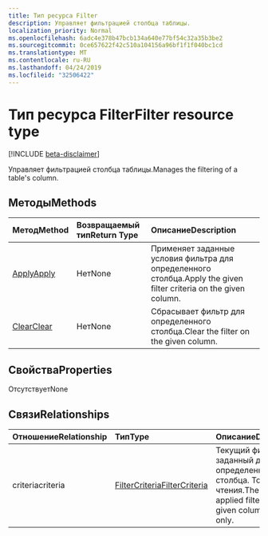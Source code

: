 ```yaml
---
title: Тип ресурса Filter
description: Управляет фильтрацией столбца таблицы.
localization_priority: Normal
ms.openlocfilehash: 6adc4e378b47bcb134a640e77bf54c32a35b3be2
ms.sourcegitcommit: 0ce657622f42c510a104156a96bf1f1f040bc1cd
ms.translationtype: MT
ms.contentlocale: ru-RU
ms.lasthandoff: 04/24/2019
ms.locfileid: "32506422"
---
```

# <a name="filter-resource-type"></a><span data-ttu-id="1cb63-103">Тип ресурса Filter</span><span class="sxs-lookup"><span data-stu-id="1cb63-103">Filter resource type</span></span>

[!INCLUDE [beta-disclaimer](../../includes/beta-disclaimer.md)]

<span data-ttu-id="1cb63-104">Управляет фильтрацией столбца таблицы.</span><span class="sxs-lookup"><span data-stu-id="1cb63-104">Manages the filtering of a table's column.</span></span>


## <a name="methods"></a><span data-ttu-id="1cb63-105">Методы</span><span class="sxs-lookup"><span data-stu-id="1cb63-105">Methods</span></span>

| <span data-ttu-id="1cb63-106">Метод</span><span class="sxs-lookup"><span data-stu-id="1cb63-106">Method</span></span>           | <span data-ttu-id="1cb63-107">Возвращаемый тип</span><span class="sxs-lookup"><span data-stu-id="1cb63-107">Return Type</span></span>    |<span data-ttu-id="1cb63-108">Описание</span><span class="sxs-lookup"><span data-stu-id="1cb63-108">Description</span></span>|
|:---------------|:--------|:----------|
|[<span data-ttu-id="1cb63-109">Apply</span><span class="sxs-lookup"><span data-stu-id="1cb63-109">Apply</span></span>](../api/filter-apply.md)|<span data-ttu-id="1cb63-110">Нет</span><span class="sxs-lookup"><span data-stu-id="1cb63-110">None</span></span>|<span data-ttu-id="1cb63-111">Применяет заданные условия фильтра для определенного столбца.</span><span class="sxs-lookup"><span data-stu-id="1cb63-111">Apply the given filter criteria on the given column.</span></span>|
|[<span data-ttu-id="1cb63-112">Clear</span><span class="sxs-lookup"><span data-stu-id="1cb63-112">Clear</span></span>](../api/filter-clear.md)|<span data-ttu-id="1cb63-113">Нет</span><span class="sxs-lookup"><span data-stu-id="1cb63-113">None</span></span>|<span data-ttu-id="1cb63-114">Сбрасывает фильтр для определенного столбца.</span><span class="sxs-lookup"><span data-stu-id="1cb63-114">Clear the filter on the given column.</span></span>|

## <a name="properties"></a><span data-ttu-id="1cb63-115">Свойства</span><span class="sxs-lookup"><span data-stu-id="1cb63-115">Properties</span></span>
<span data-ttu-id="1cb63-116">Отсутствует</span><span class="sxs-lookup"><span data-stu-id="1cb63-116">None</span></span>

## <a name="relationships"></a><span data-ttu-id="1cb63-117">Связи</span><span class="sxs-lookup"><span data-stu-id="1cb63-117">Relationships</span></span>
| <span data-ttu-id="1cb63-118">Отношение</span><span class="sxs-lookup"><span data-stu-id="1cb63-118">Relationship</span></span> | <span data-ttu-id="1cb63-119">Тип</span><span class="sxs-lookup"><span data-stu-id="1cb63-119">Type</span></span>   |<span data-ttu-id="1cb63-120">Описание</span><span class="sxs-lookup"><span data-stu-id="1cb63-120">Description</span></span>|
|:---------------|:--------|:----------|
|<span data-ttu-id="1cb63-121">criteria</span><span class="sxs-lookup"><span data-stu-id="1cb63-121">criteria</span></span>|[<span data-ttu-id="1cb63-122">FilterCriteria</span><span class="sxs-lookup"><span data-stu-id="1cb63-122">FilterCriteria</span></span>](filtercriteria.md)|<span data-ttu-id="1cb63-p101">Текущий фильтр, заданный для определенного столбца. Только для чтения.</span><span class="sxs-lookup"><span data-stu-id="1cb63-p101">The currently applied filter on the given column. Read-only.</span></span>|

<!-- uuid: 8fcb5dbc-d5aa-4681-8e31-b001d5168d79
2015-10-25 14:57:30 UTC -->
<!--
{
  "type": "#page.annotation",
  "description": "Filter resource",
  "keywords": "",
  "section": "documentation",
  "tocPath": "",
  "suppressions": [
    "Error: /api-reference/beta/resources/filter.md:\r\n      Exception processing links.\r\n    System.ArgumentException: Link Definition was null. Link text: !INCLUDE [beta-disclaimer](../../includes/beta-disclaimer.md)\r\n      at ApiDoctor.Validation.DocFile.get_LinkDestinations()\r\n      at ApiDoctor.Validation.DocSet.ValidateLinks(Boolean includeWarnings, String[] relativePathForFiles, IssueLogger issues, Boolean requireFilenameCaseMatch, Boolean printOrphanedFiles)"
  ]
}
-->
